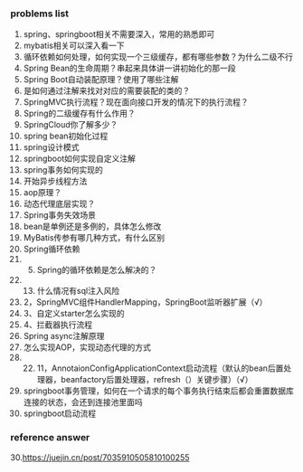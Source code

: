 ### problems list
1. spring、springboot相关不需要深入，常用的熟悉即可
2. mybatis相关可以深入看一下
3. 循环依赖如何处理，如何实现一个三级缓存，都有哪些参数？为什么二级不行
4. Spring Bean的生命周期？串起来具体讲一讲初始化的那一段
5. Spring Boot自动装配原理？使用了哪些注解
6. 是如何通过注解来找对对应的需要装配的类的？
7. SpringMVC执行流程？现在面向接口开发的情况下的执行流程？
8. Spring的二级缓存有什么作用？
9. SpringCloud你了解多少？
10. spring bean初始化过程
11. spring设计模式
12. springboot如何实现自定义注解
13. spring事务如何实现的
14. 开始异步线程方法
15. aop原理？
16. 动态代理底层实现？
17. Spring事务失效场景
18. bean是单例还是多例的，具体怎么修改
19. MyBatis传参有哪几种方式，有什么区别
20. Spring循环依赖
21. 5. Spring的循环依赖是怎么解决的？
22. 13. 什么情况有sql注入风险
23. 2，SpringMVC组件HandlerMapping，SpringBoot监听器扩展（√）
24. 3、自定义starter怎么实现的
25. 4、拦截器执行流程
26. Spring async注解原理
27. 怎么实现AOP，实现动态代理的方式
28. 22. 11，AnnotaionConfigApplicationContext启动流程（默认的bean后置处理器，beanfactory后置处理器，refresh（）关键步骤）（√）
29. springboot事务管理，如何在一个请求的每个事务执行结束后都会重置数据库连接的状态，会还到连接池里面吗
30. springboot启动流程
### reference answer


30.https://juejin.cn/post/7035910505810100255